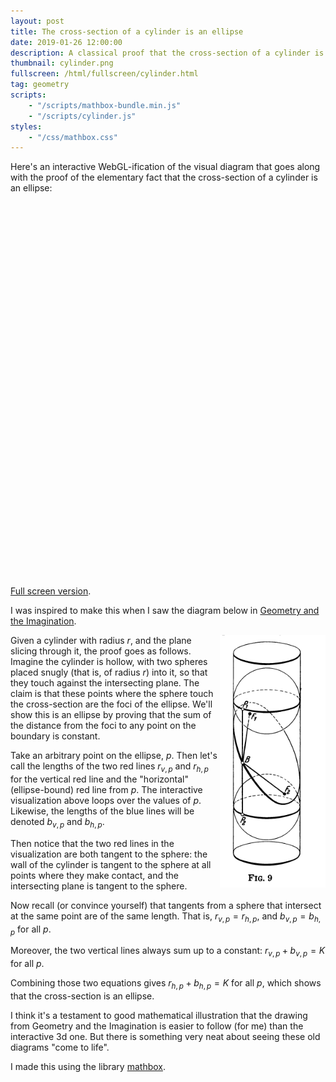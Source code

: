 ```yaml
---
layout: post
title: The cross-section of a cylinder is an ellipse
date: 2019-01-26 12:00:00
description: A classical proof that the cross-section of a cylinder is an ellipse. I have no idea why, but this is the most popular blog post on my website.
thumbnail: cylinder.png
fullscreen: /html/fullscreen/cylinder.html
tag: geometry
scripts:
    - "/scripts/mathbox-bundle.min.js"
    - "/scripts/cylinder.js"
styles:
    - "/css/mathbox.css"
---
```


Here's an interactive WebGL-ification of the visual diagram that goes along with the proof of the elementary fact that the cross-section of a cylinder is an ellipse:

<div id="cylinder" style="width:600px;height:600px;margin-right:auto"></div>

[Full screen version](/html/fullscreen/cylinder). 

I was inspired to make this when I saw the diagram below in [Geometry and the Imagination](https://www.maa.org/press/maa-reviews/geometry-and-the-imagination).

<img src="/images/hilbert-cylinder.png" align='right'/>

Given a cylinder with radius $r$, and the plane slicing through it, the proof goes as follows. Imagine the cylinder is hollow, with two spheres placed snugly (that is, of radius $r$) into it, so that they touch against the intersecting plane. The claim is that these points where the sphere touch the cross-section are the foci of the ellipse. We'll show this is an ellipse by proving that the sum of the distance from the foci to any point on the boundary is constant.

Take an arbitrary point on the ellipse, $p$. Then let's call the lengths of the two red lines $r_{v, p}$ and $r_{h, p}$ for the vertical red line and the "horizontal" (ellipse-bound) red line from $p$. The interactive visualization above loops over the values of $p$. Likewise, the lengths of the blue lines will be denoted $b_{v, p}$ and $b_{h, p}$.

Then notice that the two red lines in the visualization are both tangent to the sphere: the wall of the cylinder is tangent to the sphere at all points where they make contact, and the intersecting plane is tangent to the sphere. 

Now recall (or convince yourself) that tangents from a sphere that intersect at the same point are of the same length. That is, $r_{v, p} = r_{h, p}$, and $b_{v, p} = b_{h, p}$ for all $p$.

Moreover, the two vertical lines always sum up to a constant: $r_{v, p} + b_{v, p} = K$ for all $p$.

Combining those two equations gives $r_{h, p} + b_{h, p} = K$ for all $p$, which shows that the cross-section is an ellipse.

I think it's a testament to good mathematical illustration that the drawing from Geometry and the Imagination is easier to follow (for me) than the interactive 3d one. But there is something very neat about seeing these old diagrams "come to life". 

I made this using the library [mathbox](https://github.com/unconed/mathbox/).
